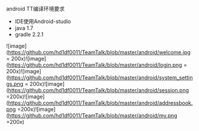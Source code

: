 android TT编译环境要求
* IDE使用Android-studio 
* java 1.7
* gradle 2.2.1


![image](https://github.com/hd1df0011/TeamTalk/blob/master/android/welcome.jpg = 200x)![image](https://github.com/hd1df0011/TeamTalk/blob/master/android/login.png = 200x)![image](https://github.com/hd1df0011/TeamTalk/blob/master/android/system_settings.png = 200x)![image](https://github.com/hd1df0011/TeamTalk/blob/master/android/session.png =200x)![image](https://github.com/hd1df0011/TeamTalk/blob/master/android/addressbook.png =200x)![image](https://github.com/hd1df0011/TeamTalk/blob/master/android/my.png =200x)





